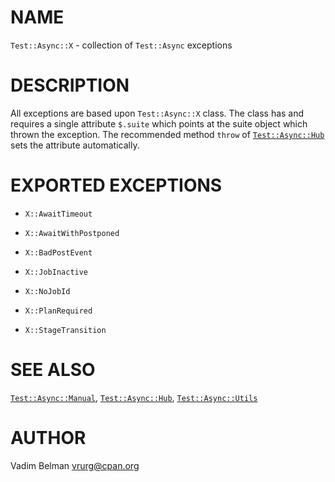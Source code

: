 NAME
====



`Test::Async::X` - collection of `Test::Async` exceptions

DESCRIPTION
===========



All exceptions are based upon `Test::Async::X` class. The class has and requires a single attribute `$.suite` which points at the suite object which thrown the exception. The recommended method `throw` of [`Test::Async::Hub`](https://github.com/vrurg/raku-Test-Async/blob/v0.0.1/docs/md/Test/Async/Hub.md) sets the attribute automatically.

EXPORTED EXCEPTIONS
===================

  * `X::AwaitTimeout`

  * `X::AwaitWithPostponed`

  * `X::BadPostEvent`

  * `X::JobInactive`

  * `X::NoJobId`

  * `X::PlanRequired`

  * `X::StageTransition`

SEE ALSO
========

[`Test::Async::Manual`](https://github.com/vrurg/raku-Test-Async/blob/v0.0.1/docs/md/Test/Async/Manual.md), [`Test::Async::Hub`](https://github.com/vrurg/raku-Test-Async/blob/v0.0.1/docs/md/Test/Async/Hub.md), [`Test::Async::Utils`](https://github.com/vrurg/raku-Test-Async/blob/v0.0.1/docs/md/Test/Async/Utils.md)

AUTHOR
======

Vadim Belman <vrurg@cpan.org>

